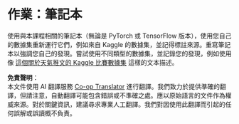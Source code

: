 <!--
CO_OP_TRANSLATOR_METADATA:
{
  "original_hash": "47f7d3c6a5373543e051e4d1140ce898",
  "translation_date": "2025-08-24T21:44:31+00:00",
  "source_file": "lessons/5-NLP/16-RNN/assignment.md",
  "language_code": "tw"
}
-->
# 作業：筆記本

使用與本課程相關的筆記本（無論是 PyTorch 或 TensorFlow 版本），使用您自己的數據集重新運行它們，例如來自 Kaggle 的數據集，並記得標註來源。重寫筆記本以強調您自己的發現。嘗試使用不同類型的數據集，並記錄您的發現，例如使用像 [這個關於天氣推文的 Kaggle 比賽數據集](https://www.kaggle.com/competitions/crowdflower-weather-twitter/data?select=train.csv) 這樣的文本描述。

**免責聲明**：  
本文件使用 AI 翻譯服務 [Co-op Translator](https://github.com/Azure/co-op-translator) 進行翻譯。我們致力於提供準確的翻譯，但請注意，自動翻譯可能包含錯誤或不準確之處。應以原始語言的文件作為權威來源。對於關鍵資訊，建議尋求專業人工翻譯。我們對因使用此翻譯而引起的任何誤解或誤讀概不負責。